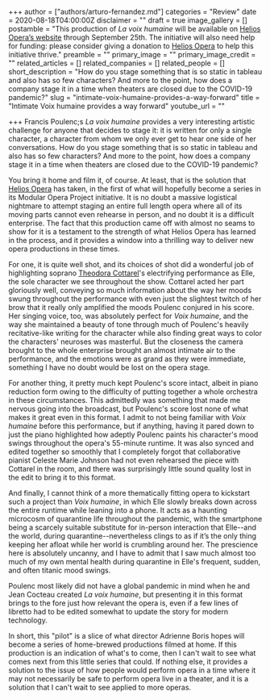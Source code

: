 +++
author = ["authors/arturo-fernandez.md"]
categories = "Review"
date = 2020-08-18T04:00:00Z
disclaimer = ""
draft = true
image_gallery = []
postamble = "This production of _La voix humaine_ will be available on [Helios Opera’s website](https://heliosopera.com/mop/lvh/) through September 25th. The initiative will also need help for funding: please consider giving a donation to [Helios Opera](https://heliosopera.com/mop/lvh/) to help this initiative thrive."
preamble = ""
primary_image = ""
primary_image_credit = ""
related_articles = []
related_companies = []
related_people = []
short_description = "How do you stage something that is so static in tableau and also has so few characters? And more to the point, how does a company stage it in a time when theaters are closed due to the COVID-19 pandemic?"
slug = "intimate-voix-humaine-provides-a-way-forward"
title = "Intimate Voix humaine provides a way forward"
youtube_url = ""

+++
Francis Poulenc;s _La voix humaine_ provides a very interesting artistic challenge for anyone that decides to stage it: it is written for only a single character, a character from whom we only ever get to hear one side of her conversations. How do you stage something that is so static in tableau and also has so few characters? And more to the point, how does a company stage it in a time when theaters are closed due to the COVID-19 pandemic?

You bring it home and film it, of course. At least, that is the solution that [Helios Opera](/scene/companies/helios-opera/) has taken, in the first of what will hopefully become a series in its Modular Opera Project initiative. It is no doubt a massive logistical nightmare to attempt staging an entire full length opera where all of its moving parts cannot even rehearse in person, and no doubt it is a difficult enterprise. The fact that this production came off with almost no seams to show for it is a testament to the strength of what Helios Opera has learned in the process, and it provides a window into a thrilling way to deliver new opera productions in these times.

For one, it is quite well shot, and its choices of shot did a wonderful job of highlighting soprano [Theodora Cottarel](/scene/people/theodora-cottarel/)'s electrifying performance as Elle, the sole character we see throughout the show. Cottarel acted her part gloriously well, conveying so much information about the way her moods swung throughout the performance with even just the slightest twitch of her brow that it really only amplified the moods Poulenc conjured in his score. Her singing voice, too, was absolutely perfect for _Voix humaine_, and the way she maintained a beauty of tone through much of Poulenc's heavily recitative-like writing for the character while also finding great ways to color the characters' neuroses was masterful. But the closeness the camera brought to the whole enterprise brought an almost intimate air to the performance, and the emotions were as grand as they were immediate, something I have no doubt would be lost on the opera stage. 

For another thing, it pretty much kept Poulenc's score intact, albeit in piano reduction form owing to the difficulty of putting together a whole orchestra in these circumstances. This admittedly was something that made me nervous going into the broadcast, but Poulenc's score lost none of what makes it great even in this format. I admit to not being familiar with _Voix humaine_ before this performance, but if anything, having it pared down to just the piano highlighted how adeptly Poulenc paints his character's mood swings throughout the opera's 55-minute runtime. It was also synced and edited together so smoothly that I completely forgot that collaborative pianist Celeste Marie Johnson had not even rehearsed the piece with Cottarel in the room, and there was surprisingly little sound quality lost in the edit to bring it to this format.

And finally, I cannot think of a more thematically fitting opera to kickstart such a project than _Voix humaine_, in which Elle slowly breaks down across the entire runtime while leaning into a phone. It acts as a haunting microcosm of quarantine life throughout the pandemic, with the smartphone being a scarcely suitable substitute for in-person interaction that Elle--and the world, during quarantine--nevertheless clings to as if it’s the only thing keeping her afloat while her world is crumbling around her. The prescience here is absolutely uncanny, and I have to admit that I saw much almost too much of my own mental health during quarantine in Elle's frequent, sudden, and often titanic mood swings. 

Poulenc most likely did not have a global pandemic in mind when he and Jean Cocteau created _La voix humaine_, but presenting it in this format brings to the fore just how relevant the opera is, even if a few lines of libretto had to be edited somewhat to update the story for modern technology.

In short, this "pilot" is a slice of what director Adrienne Boris hopes will become a series of home-brewed productions filmed at home. If this production is an indication of what's to come, then I can't wait to see what comes next from this little series that could. If nothing else, it provides a solution to the issue of how people would perform opera in a time where it may not necessarily be safe to perform opera live in a theater, and it is a solution that  I can't wait to see applied to more operas.